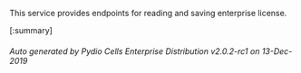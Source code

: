 






This service provides endpoints for reading and saving enterprise license.

[:summary]

###### Auto generated by Pydio Cells Enterprise Distribution v2.0.2-rc1 on 13-Dec-2019
